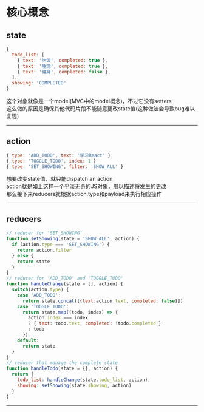 # 核心概念
## state
````javascript
{
  todo_list: [
    { text: '吃饭', completed: true },
    { text: '睡觉', completed: true },
    { text: '健身', completed: false },
  ],
  showing: 'COMPLETED'
}
````
这个对象就像是一个model(MVC中的model概念)，不过它没有setters  
这么做的原因是确保其他代码片段不能随意更改state值(这种做法会导致bug难以复现)
*** 
## action
````javascript
{ type: 'ADD_TODO', text: '学习React' }
{ type: 'TOGGLE_TODO', index: 1 }
{ type: 'SET_SHOWING', filter: 'SHOW_ALL' }
````
想要改变state值，就只能dispatch an action  
action就是如上这样一个平淡无奇的JS对象，用以描述将发生的更改  
那么接下来reducers就根据action.type和payload来执行相应操作  
***
## reducers
````javascript
// reducer for 'SET_SHOWING'
function setShowing(state = 'SHOW_ALL', action) {
  if (action.type === 'SET_SHOWING') {
    return action.filter
  } else {
    return state
  }
}
// reducer for 'ADD_TODO' and 'TOGGLE_TODO'
function handleChange(state = [], action) {
  switch(action.type) {
    case 'ADD_TODO':
      return state.concat([{text:action.text, completed: false}])
    case 'TOGGLE_TODO':
      return state.map((todo, index) => {
        action.index === index
        ? { text: todo.text, completed: !todo.completed }
        : todo
      })
    default:
      return state
  }
}
// reducer that manage the complete state
function handleTodo(state = {}, action) {
  return {
    todo_list: handleChange(state.todo_list, action),
    showing: setShowing(state.showing, action)
  }
}
````
***